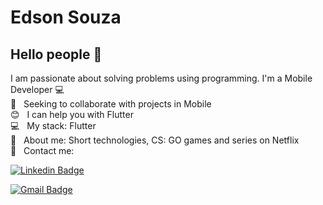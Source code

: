
# Edson Souza

## Hello people 👋
I am passionate about solving problems using programming.
I'm a Mobile Developer :computer:
 <br/> :purple_heart: &nbsp; Seeking to collaborate with projects in Mobile
 <br/> :blush: &nbsp; I can help you with Flutter
 <br/> :computer: &nbsp; My stack: Flutter
 <br/> 💬  &nbsp; About me: Short technologies, CS: GO games and series on Netflix
 <br/> :email: &nbsp; Contact me: 

[![Linkedin Badge](https://img.shields.io/badge/-EdsonM.Souza-blue?style=flat-square&logo=Linkedin&logoColor=white&link=https://www.linkedin.com/in/edson-m-souza-621ab4182/)](https://www.linkedin.com/in/edson-m-souza-621ab4182/) 


[![Gmail Badge](https://img.shields.io/badge/-edsonmelo754@gmail.com-c14438?style=flat-square&logo=Gmail&logoColor=white&link=mailto:edsonmelo754@gmail)](mailto:edsonmelo754@gmail)

